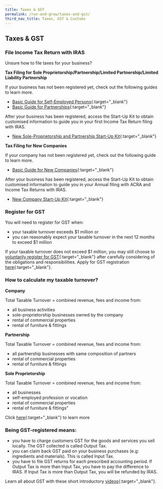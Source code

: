 ```yaml
---
title: Taxes & GST
permalink: /run-and-grow/taxes-and-gst/
third_nav_title: Taxes, GST & Customs
---
```


## Taxes & GST

### File Income Tax Return with IRAS

Unsure how to file taxes for your business?

**Tax Filing for Sole Proprietorship/Partnership/Limited Partnership/Limited Liability Partnership**

If your business has not been registered yet, check out the following guides to learn more.

- [Basic Guide for Self-Employed Persons](https://www.iras.gov.sg/irashome/Businesses/Self-Employed/Learning-the-basics/Basic-Guide-for-Self-Employed-Persons/){:target="\_blank"}
- [Basic Guide for Partnerships](https://www.iras.gov.sg/irashome/Businesses/Self-Employed/Learning-the-basics/Basic-Guide-for-Partnerships/){:target="\_blank"}

After your business has been registered, access the Start-Up Kit to obtain customised information to guide you in your first Income Tax Return filing with IRAS.

- [New Sole-Proprietorship and Partnership Start-Up Kit](https://www.iras.gov.sg/irashome/Businesses/Self-Employed/Learning-the-basics/New-Sole-Proprietorship-and-Partnership-Start-Up-Kit/){:target="\_blank"}

**Tax Filing for New Companies**

If your company has not been registered yet, check out the following guide to learn more.

- [Basic Guide for New Companies](https://www.iras.gov.sg/irashome/NewCompanies/){:target="\_blank"}

After your business has been registered, access the Start-Up Kit to obtain customised information to guide you in your Annual filing with ACRA and Income Tax Returns with IRAS.

- [New Company Start-Up Kit](https://www.iras.gov.sg/irashome/Businesses/Companies/Learning-the-basics-of-Corporate-Income-Tax/New-Company-Start-Up-Kit/){:target="\_blank"}

### Register for GST

You will need to register for GST when:

- your taxable turnover exceeds $1 million or
- you can reasonably expect your taxable turnover in the next 12 months to exceed $1 million

If your taxable turnover does not exceed $1 million, you may still choose to [voluntarily register for GST](https://www.iras.gov.sg/irashome/GST/Non-GST-registered-businesses/Registering-for-GST/Factors-to-Consider-Before-Registering-Voluntarily-for-GST/){:target="\_blank"} after carefully considering of the obligations and responsibilities. Apply for GST registration [here](https://www.iras.gov.sg/IRASHome/GST/Non-GST-registered-businesses/Registering-for-GST/Applying-for-GST-Registration/){:target="\_blank"}.

### How to calculate my taxable turnover?

**Company**

Total Taxable Turnover = combined revenue, fees and income from:

- all business activities
- sole-proprietorship businesses owned by the company
- rental of commercial properties
- rental of furniture & fittings

**Partnership**

Total Taxable Turnover = combined revenue, fees and income from:

- all partnership businesses with same composition of partners
- rental of commercial properties
- rental of furniture & fittings

**Sole Proprietorship**

Total Taxable Turnover = combined revenue, fees and income from:

- all businesses
- self-employed profession or vocation
- rental of commercial properties
- rental of furniture & fittings"

Click [here](https://www.iras.gov.sg/IRASHome/GST/Non-GST-registered-businesses/Registering-for-GST/Do-I-Need-to-Register-for-GST/){:target="\_blank"} to learn more

### Being GST-registered means:

- you have to charge customers GST for the goods and services you sell locally. The GST collected is called Output Tax.
- you can claim back GST paid on your business purchases (e.g: ingredients and materials). This is called Input Tax.
- you have to file GST returns for each prescribed accounting period. If Output Tax is more than Input Tax, you have to pay the difference to IRAS. If Input Tax is more than Output Tax, you will be refunded by IRAS.

Learn all about GST with these short introductory [videos](https://elearn.iras.gov.sg/EdulearnNetUpload/CourseWare/IrasLearning/overviewOfGST/desktop/index.html){:target="\_blank"}.

<script src="/jquery/jquery.min.js"></script>
<script src="/jquery/bp-menu-new-tab.js"></script>